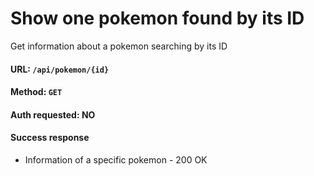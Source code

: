# Show one pokemon found by its ID

Get information about a pokemon searching by its ID

#### URL: `/api/pokemon/{id}`

#### Method: `GET`

#### Auth requested: NO

#### Success response

* Information of a specific pokemon - 200 OK